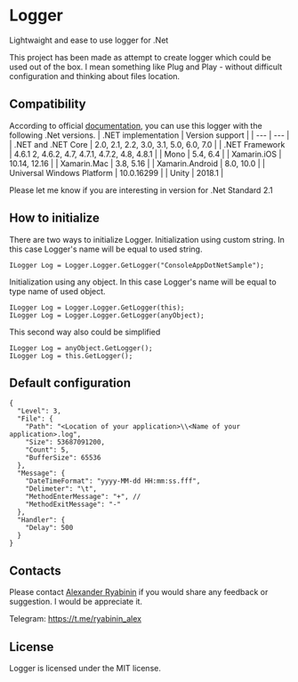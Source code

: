 # Logger
Lightwaight and ease to use logger for .Net

This project has been made as attempt to create logger which could be used out of the box. I mean something like Plug and Play - without difficult configuration and thinking about files location.

## Compatibility
According to official [documentation](https://learn.microsoft.com/en-us/dotnet/standard/net-standard?tabs=net-standard-2-0), you can use this logger with the following .Net versions.
| .NET implementation | Version support |
| --- | --- |
| .NET and .NET Core | 2.0, 2.1, 2.2, 3.0, 3.1, 5.0, 6.0, 7.0 |
| .NET Framework | 4.6.1 2, 4.6.2, 4.7, 4.7.1, 4.7.2, 4.8, 4.8.1 |
| Mono | 5.4, 6.4 |
| Xamarin.iOS | 10.14, 12.16 |
| Xamarin.Mac | 3.8, 5.16 |
| Xamarin.Android | 8.0, 10.0 |
| Universal Windows Platform | 10.0.16299 |
| Unity | 2018.1 |

Please let me know if you are interesting in version for .Net Standard 2.1

## How to initialize
There are two ways to initialize Logger.
Initialization using custom string. In this case Logger's name will be equal to used string.
```
ILogger Log = Logger.Logger.GetLogger("ConsoleAppDotNetSample");
```

Initialization using any object. In this case Logger's name will be equal to type name of used object.
```
ILogger Log = Logger.Logger.GetLogger(this);
ILogger Log = Logger.Logger.GetLogger(anyObject);
```

This second way also could be simplified
```
ILogger Log = anyObject.GetLogger();
ILogger Log = this.GetLogger();
```
## Default configuration
```
{
  "Level": 3,
  "File": {
    "Path": "<Location of your application>\\<Name of your application>.log",
    "Size": 53687091200,
    "Count": 5,
    "BufferSize": 65536
  },
  "Message": {
    "DateTimeFormat": "yyyy-MM-dd HH:mm:ss.fff",
    "Delimeter": "\t",
    "MethodEnterMessage": "+", // 
    "MethodExitMessage": "-"
  },
  "Handler": {
    "Delay": 500
  }
}
```


## Contacts
Please contact [Alexander Ryabinin](mailto:ryabinin_alex@mail.ru?subject=[GitHub]%20Feedback%20or%suggestion)
if you would share any feedback or suggestion. I would be appreciate it.

Telegram: https://t.me/ryabinin_alex

## License
Logger is licensed under the MIT license.
